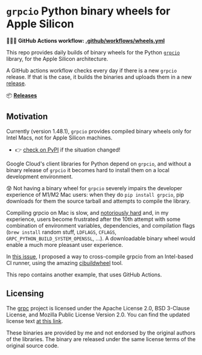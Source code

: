 # `grpcio` Python binary wheels for Apple Silicon

👩🏻‍💻 **GitHub Actions workflow: [.github/workflows/wheels.yml](.github/workflows/wheels.yml)**

This repo provides daily builds of binary wheels for the Python [`grpcio`](https://github.com/grpc/grpc/tree/master/src/python/grpcio) library, for the Apple Silicon architecture.

A GitHub actions workflow checks every day if there is a new `grpcio` release. If that is the case, it builds the binaries and uploads them in a new [release](https://github.com/pietrodn/grpcio-mac-arm-build/releases).

📦 **[Releases](https://github.com/pietrodn/grpcio-mac-arm-build/releases)**

## Motivation

Currently (version 1.48.1), `grpcio` provides compiled binary wheels only for Intel Macs, not for Apple Silicon machines.
* 👉 [check on PyPI](https://pypi.org/project/grpcio/#files) if the situation changed!

Google Cloud's client libraries for Python depend on `grpcio`, and without a binary release of `grpcio` it becomes hard to install them on a local development environment.

😰 Not having a binary wheel for `grpcio` severely impairs the developer experience of M1/M2 Mac users: when they do `pip install grpcio`, pip downloads for them the source tarball and attempts to compile the library.

Compiling grpcio on Mac is slow, and [notoriously hard](https://github.com/grpc/grpc/issues/25082) and, in my experience, users become frustrated after the 10th attempt with some combination of environment variables, dependencies, and compilation flags (`brew install` random stuff, `LDFLAGS`, `CFLAGS`, `GRPC_PYTHON_BUILD_SYSTEM_OPENSSL`, ...). A downloadable binary wheel would enable a much more pleasant user experience.

In [this issue](https://github.com/grpc/grpc/issues/29262), I proposed a way to cross-compile grpcio from an Intel-based CI runner, using the amazing [cibuildwheel](https://github.com/pypa/cibuildwheel) tool.

This repo contains another example, that uses GitHub Actions.


## Licensing

The [grpc](https://github.com/grpc/grpc/blob/master/LICENSE) project is licensed under the Apache License 2.0, BSD 3-Clause License, and Mozilla Public License Version 2.0. You can find the updated license text [at this link](https://github.com/grpc/grpc/blob/master/LICENSE).

These binaries are provided by me and not endorsed by the original authors of the libraries.
The binary are released under the same license terms of the original source code.
